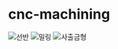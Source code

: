 # cnc-machining

![선반](https://github.com/user-attachments/assets/304405ba-fa76-45f5-a75d-58ac5eddc8ee)
![밀링](https://github.com/user-attachments/assets/bbee3850-0baa-412b-b3b8-f72690498337)
![사출금형](https://github.com/user-attachments/assets/0d1ffbd5-9cbb-4281-9aaa-ace919d6a16c)
